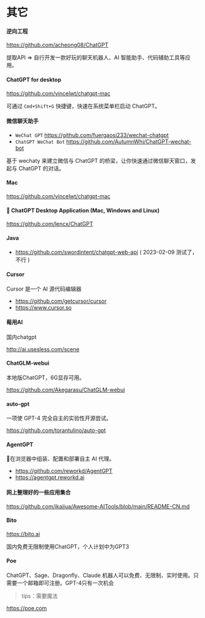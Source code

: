# 其它

#### 逆向工程

https://github.com/acheong08/ChatGPT

提取API =>  自行开发一款好玩的聊天机器人、AI 智能助手、代码辅助工具等应用。

#### ChatGPT for desktop

https://github.com/vincelwt/chatgpt-mac

可通过 `Cmd+Shift+G` 快捷键，快速在系统菜单栏启动 ChatGPT。

#### 微信聊天助手

- `WeChat GPT` https://github.com/fuergaosi233/wechat-chatgpt
- `ChatGPT WeChat Bot` https://github.com/AutumnWhj/ChatGPT-wechat-bot

基于 wechaty 来建立微信与 ChatGPT 的桥梁，让你快速通过微信聊天窗口，发起与 ChatGPT 的对话。

#### Mac

https://github.com/vincelwt/chatgpt-mac

#### 🔮 ChatGPT Desktop Application (Mac, Windows and Linux)

https://github.com/lencx/ChatGPT

#### Java

- https://github.com/swordintent/chatgpt-web-api  ( 2023-02-09 测试了，不行 )

#### Cursor

Cursor 是一个 AI 源代码编辑器

- https://github.com/getcursor/cursor
- https://www.cursor.so

#### 莓用AI

国内chatgpt

http://ai.usesless.com/scene

#### ChatGLM-webui

本地版ChatGPT，6G显存可用。

https://github.com/Akegarasu/ChatGLM-webui

#### auto-gpt

一项使 GPT-4 完全自主的实验性开源尝试。

https://github.com/torantulino/auto-gpt

#### AgentGPT

🤖在浏览器中组装、配置和部署自主 AI 代理。

- https://github.com/reworkd/AgentGPT
- https://agentgpt.reworkd.ai

#### 网上整理好的一些应用集合

https://github.com/ikaijua/Awesome-AITools/blob/main/README-CN.md

#### Bito

https://bito.ai

国内免费无限制使用ChatGPT，个人计划中为GPT3

#### Poe

ChatGPT、Sage、Dragonfly、Claude 机器人可以免费、无限制、实时使用。只需要一个邮箱即可注册。GPT-4只有一次机会

> tips：需要魔法

https://poe.com


